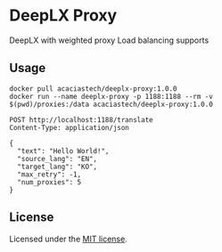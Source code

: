 # DeepLX Proxy

DeepLX with weighted proxy Load balancing supports

## Usage
```
docker pull acaciastech/deeplx-proxy:1.0.0
docker run --name deeplx-proxy -p 1188:1188 --rm -v $(pwd)/proxies:/data acaciastech/deeplx-proxy:1.0.0
```

```http request
POST http://localhost:1188/translate
Content-Type: application/json

{
  "text": "Hello World!",
  "source_lang": "EN",
  "target_lang": "KO",
  "max_retry": -1,
  "num_proxies": 5
}
```

## License

Licensed under the [MIT license](https://github.com/OrigamiDream/deeplx-proxy/blob/main/LICENSE).
